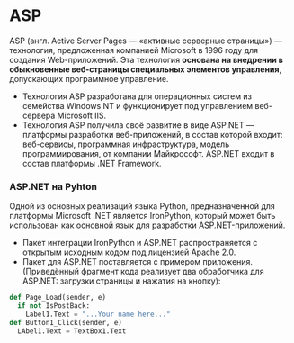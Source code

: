 # ASP
 ASP (англ. Active Server Pages — «активные серверные страницы») — технология, предложенная компанией Microsoft в 1996 году для создания Web-приложений. Эта технология **основана на внедрении в обыкновенные веб-страницы специальных элементов управления**, допускающих программное управление.

* Технология ASP разработана для операционных систем из семейства Windows NT и функционирует под управлением веб-сервера Microsoft IIS.
* Технология ASP получила своё развитие в виде ASP.NET — платформы разработки веб-приложений, в состав которой входит: веб-сервисы, программная инфраструктура, модель программирования, от компании Майкрософт. ASP.NET входит в состав платформы .NET Framework.

### ASP.NET на Pyhton

Одной из основных реализаций языка Python, предназначенной для платформы Microsoft .NET является IronPython, который может быть использован как основной язык для разработки ASP.NET-приложений.

* Пакет интеграции IronPython и ASP.NET распространяется с открытым исходным кодом под лицензией Apache 2.0.
* Пакет для ASP.NET поставляется с примером приложения. (Приведённый фрагмент кода реализует два обработчика для ASP.NET: загрузки страницы и нажатия на кнопку):

```Python
def Page_Load(sender, e)
  if not IsPostBack:
    Label1.Text = "...Your name here..."
def Button1_Click(sender, e)
  LAbel1.Text = TextBox1.Text
```

<!--_footer: Дино Эспозито. Microsoft ASP.NET 2.0. Базовый курс. — СПб: И. Д. Питер, 2007. — 688 с. — ISBN 978-5-91180-423-7. — ISBN 978-5-7502-0304-8. \n Хабр. Python как базовый язык для ASP.NET [Электронный ресурс]. URL: https://habr.com/ru/post/100158/ -->
